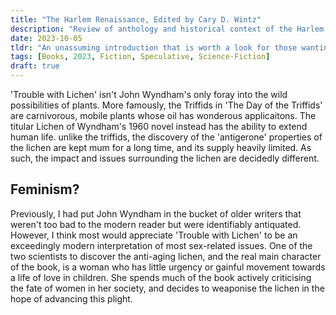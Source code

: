 ```yaml
---
title: "The Harlem Renaissance, Edited by Cary D. Wintz"
description: "Review of anthology and historical context of the Harlem Renaissance, an interwar African-American literary movement."
date: 2023-10-05
tldr: "An unassuming introduction that is worth a look for those wanting to explore."
tags: [Books, 2023, Fiction, Speculative, Science-Fiction]
draft: true
---
```


'Trouble with Lichen' isn't John Wyndham's only foray into the wild possibilities of plants. More famously, the Triffids in 'The Day of the Triffids' are carnivorous, mobile plants whose oil has wonderous applicaitons. The titular Lichen of Wyndham's 1960 novel instead has the ability to extend human life. unlike the triffids, the discovery of the 'antigerone' properties of the lichen are kept mum for a long time, and its supply heavily limited. As such, the impact and issues surrounding the lichen are decidedly different. 

## Feminism? 
Previously, I had put John Wyndham in the bucket of older writers that weren't too bad to the modern reader but were identifiably antiquated. However, I think most would appreciate 'Trouble with Lichen' to be an exceedingly modern interpretation of most sex-related issues. One of the two scientists to discover the anti-aging lichen, and the real main character of the book, is a woman who has little urgency or gainful movement towards a life of love in children. She spends much of the book actively criticising the fate of women in her society, and decides to weaponise the lichen in the hope of advancing this plight. 

